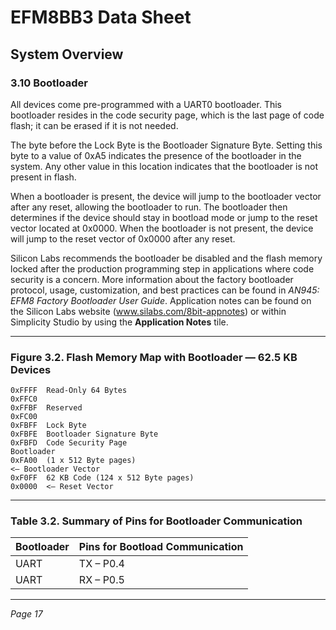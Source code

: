 # EFM8BB3 Data Sheet

## System Overview

### 3.10 Bootloader

All devices come pre-programmed with a UART0 bootloader. This bootloader resides in the code security page, which is the last page of code flash; it can be erased if it is not needed.

The byte before the Lock Byte is the Bootloader Signature Byte. Setting this byte to a value of 0xA5 indicates the presence of the bootloader in the system. Any other value in this location indicates that the bootloader is not present in flash.

When a bootloader is present, the device will jump to the bootloader vector after any reset, allowing the bootloader to run. The bootloader then determines if the device should stay in bootload mode or jump to the reset vector located at 0x0000. When the bootloader is not present, the device will jump to the reset vector of 0x0000 after any reset.

Silicon Labs recommends the bootloader be disabled and the flash memory locked after the production programming step in applications where code security is a concern. More information about the factory bootloader protocol, usage, customization, and best practices can be found in *AN945: EFM8 Factory Bootloader User Guide*. Application notes can be found on the Silicon Labs website (www.silabs.com/8bit-appnotes) or within Simplicity Studio by using the **Application Notes** tile.

---

### Figure 3.2. Flash Memory Map with Bootloader — 62.5 KB Devices

```
0xFFFF  Read-Only 64 Bytes
0xFFC0
0xFFBF  Reserved
0xFC00
0xFBFF  Lock Byte
0xFBFE  Bootloader Signature Byte
0xFBFD  Code Security Page
Bootloader
0xFA00  (1 x 512 Byte pages)
<— Bootloader Vector
0xF0FF  62 KB Code (124 x 512 Byte pages)
0x0000  <— Reset Vector
```

---

### Table 3.2. Summary of Pins for Bootloader Communication

| Bootloader | Pins for Bootload Communication |
|------------|--------------------------------|
| UART       | TX – P0.4                      |
| UART       | RX – P0.5                      |

---

*Page 17*